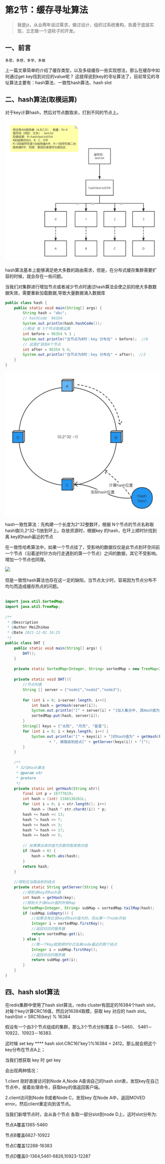 # 第2节：缓存寻址算法
>我是jz，从业两年谈过需求，做过设计，组织过系统重构，执着于底层实现，立志做一个造轮子的开发。

## 一、前言
`多思，多想，多学，多做`

上一篇文章简单的介绍了缓存类型，以及多级缓存一些实现想法，那么在缓存中如何通过get key找到对应的value呢？
这就得说到key的寻址算法了，目前常见的寻址算法主要有：hash算法、一致性hash算法、hash slot

## 二、hash算法(取模运算)
对于key计算hash，然后对节点数取余，打到不同的节点上。

![](../../assets/img/redis/Chapter_2/Hash取模算法.png)

hash算法基本上能够满足绝大多数的路由需求，但是，在分布式缓存集群需要扩容的时候，就会存在一些问题。

当我们对集群进行增加节点或者减少节点时通过hash算法会使之前的绝大多数数据失效，需要重新加载数据,导致大量数据涌入数据库

```java
public class hash {
    public static void main(String[] args) {
        String hash = "abc";
        // hashCode  96354
        System.out.println(hash.hashCode());
        //假设 有 3个节点取模运算
        int before = 96354 % 3 ;
        System.out.println("当节点为8时：key 分布在" + before);  //0
        // 这是扩容到4个节点
        int after = 96354 % 4;
        System.out.println("当节点为9时：key 分布在" + after);  //2
    }
}
```

![](../../assets/img/redis/Chapter_2/一致性hash算法.png)

hash一致性算法：先构建一个长度为2^32整数环，根据 N个节点的节点名称取hash值[0,2^32-1]放到环上。存放资源时，根据key 的hash，在环上顺时针找到离 key的hash最近的节点

在一致性哈希算法中，如果一个节点挂了，受影响的数据仅仅是此节点到环空间前一个节点（沿着逆时针方向行走遇到的第一个节点）之间的数据，其它不受影响。增加一个节点也同理。

![](../../../../../../Chapter_2/一致性hash算法.jpg)

但是一致性hash算法也存在这一定的缺陷，当节点太少时，容易因为节点分布不均匀而造成缓存热点的问题。

```java

import java.util.SortedMap;
import java.util.TreeMap;

/**
 * @Description
 * @Author MeiZhiHao
 * @Date 2021-12-02 16:25
 */
public class DHT {
    public static void main(String[] args) {
        DHT();
    }
    
    private static SortedMap<Integer, String> sortedMap = new TreeMap<Integer, String>();

    private static void DHT(){
        //节点列表
        String [] server = {"node1","node2","node3"};

        for (int i = 0; i<server.length; i++){
            int hash = getHash(server[i]);
            System.out.println("[" + server[i] + "]加入集合中, 其Hash值为" + hash);
            sortedMap.put(hash, server[i]);
        }
        String[] keys = {"太阳", "月亮", "星星"};
        for (int i = 0; i < keys.length; i++) {
            System.out.println("[" + keys[i] + "]的hash值为" + getHash(keys[i])
                    + ", 被路由到结点[" + getServer(keys[i]) + "]");
        }
    }

    /**
     * 32位Hash算法
     * @param str
     * @return
     */
    private static int getHash(String str){
        final int p = 16777619;
        int hash = (int) 2166136261L;
        for (int i = 0; i < str.length(); i++)
            hash = (hash ^ str.charAt(i)) * p;
        hash += hash << 13;
        hash ^= hash >> 7;
        hash += hash << 3;
        hash ^= hash >> 17;
        hash += hash << 5;

        // 如果算出来的值为负数则取其绝对值
        if (hash < 0) {
            hash = Math.abs(hash);
        }
        return hash;
    }

    //得到应当路由到的结点
    private static String getServer(String key) {
        //得到该key的hash值
        int hash = getHash(key);
        //得到大于该Hash值的所有Map
        SortedMap<Integer, String> subMap = sortedMap.tailMap(hash);
        if (subMap.isEmpty()) {
            //如果没有比该key的hash值大的，则从第一个node开始
            Integer i = sortedMap.firstKey();
            //返回对应的服务器
            return sortedMap.get(i);
        } else {
            //第一个Key就是顺时针过去离node最近的那个结点
            Integer i = subMap.firstKey();
            //返回对应的服务器
            return subMap.get(i);
        }
    }
}
```

## 四、hash slot算法

在redis集群中使用了hash slot算法，redis cluster有固定的16384个hash slot，对每个key计算CRC16值，然后对16384取模，获取 key 对应的 hash slot。
hashSlot = SRC16(key) % 16384

假设有一个由3个节点组成的集群，那么3个节点分别覆盖 0－5460、 5461－10922、10923－16383.

[//]: # (<img src="xxx.jpg">)

这时候 set key ****  hash slot:CRC16('key')%16384 = 2412。那么就会把这个key分布在节点A上；

当我们想获取 key 时  get key

会出现两种情况：

1.client 刚好直接访问到Node A,Node A查询自己的hash slot表，发现key在自己节点中，接着处理命令，获取key的值返回客户端。

2.client访问到Node B或者Node C，发现key 在Node A中，返回MOVED error。然后client重定向到该节点。

当我们新增节点时，会从各个节点 各取一部分slot到node D上，这时slot分布为:

节点A覆盖1365-5460

节点B覆盖6827-10922

节点C覆盖12288-16383

节点D覆盖0-1364,5461-6826,10923-12287

[//]: # (<img src="xxxx.jpg">)


